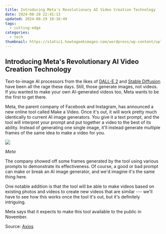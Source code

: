```yaml
---
title: Introducing Meta's Revolutionary AI Video Creation Technology
date: 2024-08-28 22:41:13
updated: 2024-08-29 10:16:49
tags:
  - cutting-edge
categories:
  - tech
thumbnail: https://static1.howtogeekimages.com/wordpress/wp-content/uploads/2021/10/meta-logo.jpg
---
```


## Introducing Meta's Revolutionary AI Video Creation Technology

Text-to-image AI processors from the likes of [DALL-E 2](https://video-screen-grab.techidaily.com/new-2024-approved-home-sweet-habitat-6-basic-mc-dwellings-demystified/) and [Stable Diffusion](https://unlock-android.techidaily.com/7-ways-to-unlock-a-locked-xiaomi-redmi-k70-phone-by-drfone-android/) have been all the rage these days. Still, those generate images, not videos. If you wanted to make your own AI-generated videos too, Meta wants to be the first to get there.

 Meta, the parent company of Facebook and Instagram, has announced a new online tool called Make a Video. Once it's out, it will work pretty much identically to current AI image generators. You give it a text prompt, and the tool will interpret your prompt and put together a video to the best of its ability. Instead of generating one single image, it'll instead generate multiple frames of the same idea to make a video for you.

![](https://static1.howtogeekimages.com/wordpress/wp-content/uploads/2022/09/Meta-AI-Video-1.jpg) 

_Meta_

 The company showed off some frames generated by the tool using various prompts to demonstrate its effectiveness. Of course, a good or bad prompt can make or break an AI image generator, and we'd imagine it's the same thing here.

 One notable addition is that the tool will be able to make videos based on existing photos and videos to create new videos that are similar --- we'll have to see how this works once the tool it's out, but it's definitely intriguing.

 Meta says that it expects to make this tool available to the public in November.

 Source: [Axios](https://www.axios.com/2022/09/29/meta-ai-video-generation-tool)

<ins class="adsbygoogle"
     style="display:block"
     data-ad-format="autorelaxed"
     data-ad-client="ca-pub-7571918770474297"
     data-ad-slot="1223367746"></ins>



<ins class="adsbygoogle"
     style="display:block"
     data-ad-client="ca-pub-7571918770474297"
     data-ad-slot="8358498916"
     data-ad-format="auto"
     data-full-width-responsive="true"></ins>
